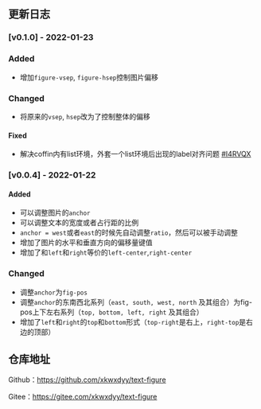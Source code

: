 ## 更新日志

### [v0.1.0] - 2022-01-23
### Added
- 增加`figure-vsep`, `figure-hsep`控制图片偏移

### Changed
- 将原来的`vsep`, `hsep`改为了控制整体的偏移


#### Fixed

- 解决coffin内有list环境，外套一个list环境后出现的label对齐问题 [#I4RVQX](https://gitee.com/xkwxdyy/text-figure/issues/I4RVQX)

### [v0.0.4] - 2022-01-22

#### Added

- 可以调整图片的`anchor`
- 可以调整文本的宽度或者占行距的比例
- `anchor = west`或者`east`的时候先自动调整`ratio`，然后可以被手动调整
- 增加了图片的水平和垂直方向的偏移量键值
- 增加了和`left`和`right`等价的`left-center`,`right-center`

### Changed

- 调整`anchor`为`fig-pos`
- 调整`anchor`的东南西北系列（`east, south, west, north` 及其组合）为fig-pos上下左右系列（`top, bottom, left, right` 及其组合）
- 增加了`left`和`right`的`top`和`bottom`形式（`top-right`是右上，`right-top`是右边的顶部）

## 仓库地址

Github：https://github.com/xkwxdyy/text-figure

Gitee：https://gitee.com/xkwxdyy/text-figure

